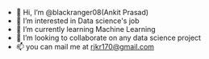 - 👋 Hi, I’m @blackranger08(Ankit Prasad)
- 👀 I’m interested in Data science's job
- 🌱 I’m currently learning Machine Learning
- 💞️ I’m looking to collaborate on any data science project
- 📫 you can mail me at rjkr170@gmail.com

<!---
blackranger08/blackranger08 is a ✨ special ✨ repository because its `README.md` (this file) appears on your GitHub profile.
You can click the Preview link to take a look at your changes.
--->
